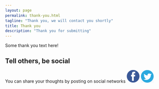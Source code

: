 ```yaml
---
layout: page
permalink: thank-you.html
tagline: "Thank you, we will contact you shortly"
title: Thank you
description: "Thank you for submitting"
---
```


Some thank you text here!

## Tell others, be social

You can share your thoughts by posting on social networks
<img src="images/facebook.png" class="login post-with-facebook shake"  mixpanel-hook="click" mixpanel-event-name="Open post to Facebook"/>
<img src="images/twitter.png" class="login post-with-twitter shake" mixpanel-hook="click" mixpanel-event-name="Open tweet to Twitter"/>









